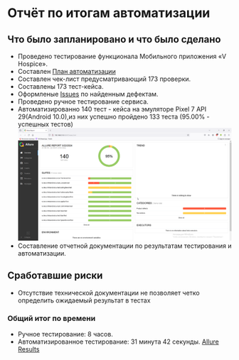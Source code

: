 # Отчёт по итогам автоматизации
## Что было запланировано и что было сделано
- Проведено тестирование функционала Мобильного приложения «V Hospice».
- Составлен [План автоматизации](https://github.com/TIgorT/QADiplomMobileApplicationVH/blob/main/Plan.md)
- Составлен чек-лист предусматривающий 173 проверки.
- Составлены 173 тест-кейса.
- Оформленые [Issues](https://github.com/TIgorT/QADiplomMobileApplicationVH/issues) по найденным дефектам.
- Проведено ручное тестирование сервиса.
- Автоматизированно 140 тест - кейса на эмуляторе  Pixel 7 API 29(Android 10.0),из них успешно пройдено 133 теста (95.00% - успешных тестов)
  ![](https://github.com/TIgorT/QADiplomMobileApplicationVH/blob/main/Allure%20Report.png)
- Составление отчетной документации по результатам тестирования и автоматизации.
## Сработавшие риски
- Отсутствие технической документации не позволяет четко определить ожидаемый результат в тестах
### Общий итог по времени
- Ручное тестирование: 8 часов.
- Автоматизированное тестирование: 31 минута 42 секунды.
  [Allure Results](https://github.com/TIgorT/QADiplomMobileApplicationVH/blob/main/allure-results.rar)